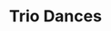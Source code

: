 ---
title: "Trio Dances"
tags: "ensemble"
sectionSortOrder: 3
shortDesc: "A lively set of three dance movements for string trio. '..instantly caught the ear.. a tour de force' (Chris Kettle, Seen And Heard International)"
forces: "for violin, viola and cello "
length: "14 mins"
workNumber: P0035
compositionYear: "2021"
pdf: "Trio Dances"
hire: yes
buy: ""
recording: ""
audioIndex: 35
projectColour: 
layout: workDetail
permalink: false
---